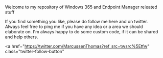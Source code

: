 Welcome to my repository of Windows 365 and Endpoint Manager releated stuff

If you find something you like, please do follow me here and on twitter. 
Always feel free to ping me if you have any idea or a area we should elaborate on.
I'm always happy to do some custom code, if it can be shared and help others.

<a href="https://twitter.com/MarcussenThomas?ref_src=twsrc%5Etfw" class="twitter-follow-button"

<!---
ThomasMarcussen/ThomasMarcussen is a ✨ special ✨ repository because its `README.md` (this file) appears on your GitHub profile.
You can click the Preview link to take a look at your changes.
--->
